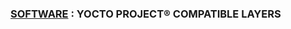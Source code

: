 ### [SOFTWARE][1] : **YOCTO PROJECT® COMPATIBLE LAYERS**



[1]: https://github.com/guevaraya/Yocto_doc/blob/master/software-overview/software-overview.md
